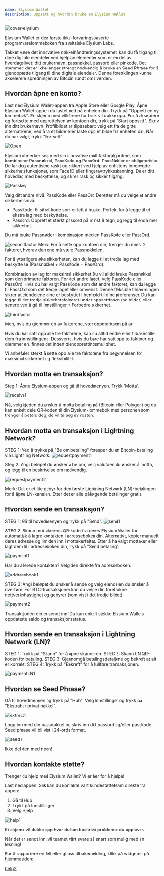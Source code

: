 ```yaml
---
name: Elysium Wallet
description: Oppsett og hvordan bruke en Elysium Wallet
---
```


![cover-elysium](assets/cover.webp)

Elysium Wallet er den første ikke-forvaringsbaserte programvarelommeboken fra sveitsiske Elysium Labs.

Takket være det innovative nøkkelhåndteringssystemet, kan du få tilgang til dine digitale eiendeler ved hjelp av elementer som er en del av hverdagslivet: ditt brukernavn, passnøkkel, passord eller pinkode.
Det stemmer: det er ikke lenger strengt nødvendig å bruke en Seed Phrase for å gjenopprette tilgang til dine digitale eiendeler.
Denne forenklingen kunne akselerere spredningen av Bitcoin rundt om i verden.

## Hvordan åpne en konto?

Last ned Elysium Wallet-appen fra Apple Store eller Google Play.
Åpne Elysium Wallet-appen du lastet ned på enheten din.
Trykk på "Opprett en ny lommebok".
En skjerm med vilkårene for bruk vil dukke opp.
For å akseptere og fortsette med opprettelsen av kontoen din, trykk på "Start oppsett".
Skriv inn ditt brukernavn.
Profilbildet er tilpassbart: velg ett fra de gitte alternativene, ved å ta et bilde eller laste opp et bilde fra enheten din.
Når du har valgt, trykk "Fortsett".

![Open](assets/open.webp)

Elysium utmerker seg med sin innovative multifaktoralgoritme, som kombinerer Passnøkkel, PassKode og PassOrd.
PassNøkler er obligatoriske.
De lar deg autentisere raskt og sikkert ved hjelp av enhetens innebygde sikkerhetsfunksjoner, som Face ID eller fingeravtrykksskanning.
De er ditt hovedlag med beskyttelse, og sikrer rask og sikker tilgang.

![Passkey](assets/passkey.webp)

Velg ditt andre nivå: PassKode eller PassOrd
Deretter må du velge et andre sikkerhetsnivå:

- PassKode: 6-sifret kode som er lett å huske. Perfekt for å legge til et ekstra lag med beskyttelse.
- Passord: Opprett et sterkt passord på minst 8 tegn, og legg til enda mer sikkerhet.

Du må bruke Passnøkler i kombinasjon med en PassKode eller PassOrd.

![secondfactor](assets/secondfactor.webp)
Merk: For å sette opp kontoen din, trenger du minst 2 faktorer, hvorav den ene må være Passnøkkelen.

For å ytterligere øke sikkerheten, kan du legge til et tredje lag med beskyttelse (Passnøkkel + PassKode + PassOrd).

Kombinasjon av lag for maksimal sikkerhet
Du vil alltid bruke Passnøkkel som den primære faktoren. For det andre laget, velg PassKode eller PassOrd.
Hvis du har valgt PassKode som det andre faktoret, kan du legge til PassOrd som det tredje laget eller omvendt. Denne fleksible tilnærmingen sikrer at eiendelene dine er beskyttet i henhold til dine preferanser.
Du kan legge til det tredje sikkerhetsfaktoret under oppsettfasen (se bilder) eller senere ved å gå til Innstillinger > Forbedre sikkerhet.

![thirdfactor](assets/thirdfactor.webp)

Men, hvis du glemmer en av faktorene, vær oppmerksom på at:

Hvis du har satt opp alle tre faktorene, kan du alltid endre eller tilbakestille dem fra innstillingene.
Dessverre, hvis du bare har satt opp to faktorer og glemmer en, finnes det ingen gjenopprettingsmulighet.

Vi anbefaler sterkt å sette opp alle tre faktorene fra begynnelsen for maksimal sikkerhet og fleksibilitet.

## Hvordan motta en transaksjon?

Steg 1: Åpne Elysium-appen og gå til hovedmenyen. Trykk 'Motta'.

![receive1](assets/receive1.webp)

Nå, velg kjeden du ønsker å motta betaling på (Bitcoin eller Polygon) og du kan enkelt dele QR-koden til din Elysium-lommebok med personen som trenger å betale deg, de vil ta seg av resten.

## Hvordan motta en transaksjon i Lightning Network?
STEG 1: Ved å trykke på "Be om betaling" forespør du en Bitcoin-betaling via Lightning Network.
![requestpayment1](asset/requestpayment1)

Steg 2: Angi beløpet du ønsker å be om, velg valutaen du ønsker å motta, og legg til en beskrivelse om nødvendig.

![requestpayment2](asset/requestpayment2)

Merk: Det er et lite gebyr for den første Lightning Network (LN)-betalingen for å åpne LN-kanalen. Etter det er alle påfølgende betalinger gratis.

## Hvordan sende en transaksjon?

STEG 1: Gå til hovedmenyen og trykk på "Send".
![send1](assets/send1.webp)

STEG 2: Skann mottakerens QR-kode fra deres Elysium Wallet for automatisk å lagre kontakten i adresseboken din.
Alternativt, kopier manuelt deres adresse og lim den inn i mottakerfeltet.
Etter å ha valgt mottaker eller lagt dem til i adresseboken din, trykk på "Send betaling".

![payment1](assets/payment1.webp)

Har du allerede kontakten? Velg den direkte fra adresseboken.

![addressbook1](assets/addressbook1.webp)

STEG 3: Angi beløpet du ønsker å sende og velg eiendelen du ønsker å overføre.
For BTC-transaksjoner kan du velge din foretrukne nettverkshastighet og gebyrer (som vist i det tredje bildet)

![payment2](assets/payment2.webp)

Transaksjonen din er sendt inn! Du kan enkelt sjekke Elysium Wallets oppdaterte saldo og transaksjonsstatus.

## Hvordan sende en transaksjon i Lightning Network (LN)?

STEG 1: Trykk på "Skann" for å åpne skanneren.
STEG 2: Skann LN QR-koden for betaling.
STEG 3: Gjennomgå betalingsdetaljene og bekreft at alt er korrekt.
STEG 4: Trykk på "Bekreft" for å fullføre transaksjonen.

![paymentLN1](assets/paymentLN1.webp)

## Hvordan se Seed Phrase?

Gå til hovedmenyen og trykk på "Hub". Velg Innstillinger og trykk på "Ekstraher privat nøkkel".

![extract1](assets/extract1.webp)

Logg inn med din passnøkkel og skriv inn ditt passord og/eller passkode.
Seed phrase vil bli vist i 24-ords format.

![seed1](assets/seed1.webp)

Ikke del den med noen!

## Hvordan kontakte støtte?

Trenger du hjelp med Elysium Wallet? Vi er her for å hjelpe!

Last ned appen.
Slik kan du kontakte vårt kundestøtteteam direkte fra appen:

1. Gå til Hub
2. Trykk på Innstillinger
3. Velg Hjelp

![help1](assets/help1.webp)

Et skjema vil dukke opp hvor du kan beskrive problemet du opplever.

Når det er sendt inn, vil teamet vårt svare så snart som mulig med en løsning!

For å rapportere en feil eller gi oss tilbakemelding, klikk på widgeten på hjemmesiden:

[help2](assets/help2.webp)